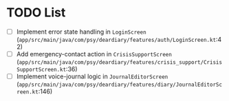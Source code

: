 # TODO List

- [ ] Implement error state handling in `LoginScreen` (`app/src/main/java/com/psy/deardiary/features/auth/LoginScreen.kt`:42)
- [ ] Add emergency-contact action in `CrisisSupportScreen` (`app/src/main/java/com/psy/deardiary/features/crisis_support/CrisisSupportScreen.kt`:36)
- [ ] Implement voice-journal logic in `JournalEditorScreen` (`app/src/main/java/com/psy/deardiary/features/diary/JournalEditorScreen.kt`:146)
